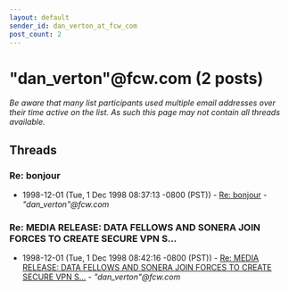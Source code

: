 ```yaml
---
layout: default
sender_id: dan_verton_at_fcw_com
post_count: 2
---
```


# "dan_verton"<span>@</span>fcw.com (2 posts)

_Be aware that many list participants used multiple email addresses over their time active on the list. As such this page may not contain all threads available._

## Threads

### Re: bonjour
+ 1998-12-01 (Tue, 1 Dec 1998 08:37:13 -0800 (PST)) - [Re: bonjour](/archive/1998/12/4e84bcb0a70ca49e9cd02618103b405c92bca71390c940818b3c0216f60e439a) - _"dan_verton"@fcw.com_

### Re: MEDIA RELEASE: DATA FELLOWS AND SONERA JOIN FORCES TO CREATE	 SECURE VPN S...
+ 1998-12-01 (Tue, 1 Dec 1998 08:42:16 -0800 (PST)) - [Re: MEDIA RELEASE: DATA FELLOWS AND SONERA JOIN FORCES TO CREATE	 SECURE VPN S...](/archive/1998/12/988fb635e8c27c2f974bd23c2395a167d7f50251bab6845ac543f3985922b20f) - _"dan_verton"@fcw.com_

